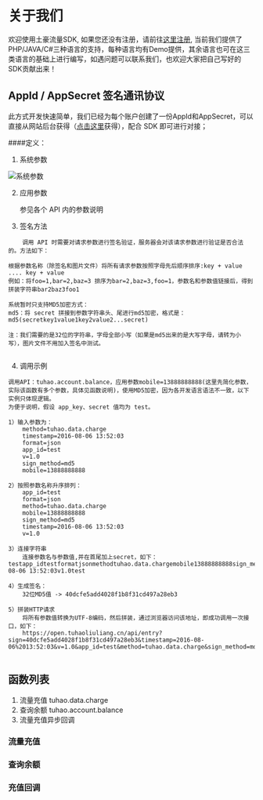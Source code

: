 # 关于我们
欢迎使用土豪流量SDK, 如果您还没有注册，请前往[这里注册](https://open.tuhaoliuliang.cn/register), 当前我们提供了PHP/JAVA/C#三种语言的支持，每种语言均有Demo提供，其余语言也可在这三类语言的基础上进行编写，如遇问题可以联系我们，也欢迎大家把自己写好的SDK贡献出来！


## AppId / AppSecret 签名通讯协议
此方式开发快速简单，我们已经为每个账户创建了一份AppId和AppSecret，可以直接从网站后台获得（[点击这里](https://open.tuhaoliuliang.cn/)获得），配合 SDK 即可进行对接；

####定义：

1. 系统参数

![系统参数](https://img.alicdn.com/imgextra/i3/20248220/TB2ZMy2XKTyQeBjSspaXXcjjFXa-20248220.png)


2. 应用参数
	
	参见各个 API 内的参数说明
3. 签名方法
	
```
	调用 API 时需要对请求参数进行签名验证，服务器会对该请求参数进行验证是否合法的。方法如下：

根据参数名称（除签名和图片文件）将所有请求参数按照字母先后顺序排序:key + value .... key + value
例如：将foo=1,bar=2,baz=3 排序为bar=2,baz=3,foo=1，参数名和参数值链接后，得到拼装字符串bar2baz3foo1

系统暂时只支持MD5加密方式：
md5：将 secret 拼接到参数字符串头、尾进行md5加密，格式是：md5(secretkey1value1key2value2...secret)

注：我们需要的是32位的字符串，字母全部小写（如果是md5出来的是大写字母，请转为小写），图片文件不用加入签名中测试。
	
```

4. 调用示例
	
```
调用API：tuhao.account.balance，应用参数mobile=13888888888(这里先简化参数，实际该函数有多个参数，具体见函数说明)，使用MD5加密，因为各开发语言语法不一致，以下实例只体现逻辑。
为便于说明，假设 app_key、secret 值均为 test。

1）输入参数为：
    method=tuhao.data.charge
    timestamp=2016-08-06 13:52:03
    format=json
    app_id=test
    v=1.0
    sign_method=md5
    mobile=13888888888

2）按照参数名称升序排列：
    app_id=test
    format=json
    method=tuhao.data.charge
    mobile=13888888888
    sign_method=md5
    timestamp=2016-08-06 13:52:03
    v=1.0

3）连接字符串
    连接参数名与参数值,并在首尾加上secret，如下：
testapp_idtestformatjsonmethodtuhao.data.chargemobile13888888888sign_methodmd5timestamp2016-08-06 13:52:03v1.0test

4）生成签名：
    32位MD5值 -> 40dcfe5add4028f1b8f31cd497a28eb3

5）拼装HTTP请求
    将所有参数值转换为UTF-8编码，然后拼装，通过浏览器访问该地址，即成功调用一次接口，如下：
    https://open.tuhaoliuliang.cn/api/entry?sign=40dcfe5add4028f1b8f31cd497a28eb3&timestamp=2016-08-06%2013:52:03&v=1.0&app_id=test&method=tuhao.data.charge&sign_method=md5&format=json&mobile=13888888888
	
```







## 函数列表
1. 流量充值 tuhao.data.charge
2. 查询余额 tuhao.account.balance
3. 流量充值异步回调  


### 流量充值


### 查询余额

### 充值回调

